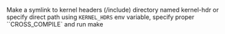 Make a symlink to kernel headers (<kernel git tree>/include) directory named kernel-hdr or
specify direct path using `KERNEL_HDRS` env variable, specify proper ``CROSS_COMPILE` and run
make
